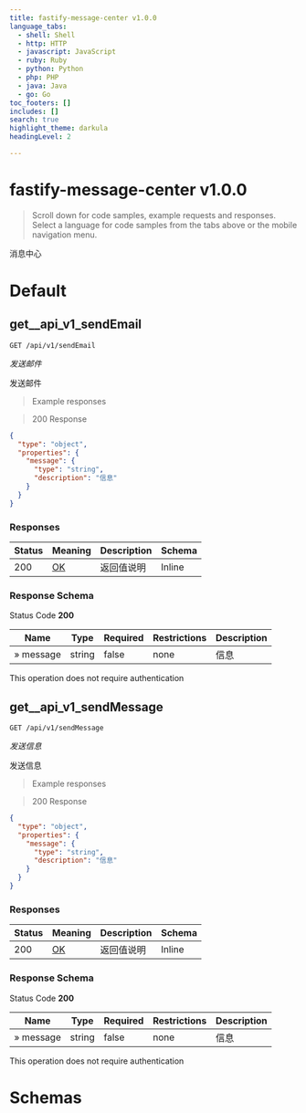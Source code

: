```yaml
---
title: fastify-message-center v1.0.0
language_tabs:
  - shell: Shell
  - http: HTTP
  - javascript: JavaScript
  - ruby: Ruby
  - python: Python
  - php: PHP
  - java: Java
  - go: Go
toc_footers: []
includes: []
search: true
highlight_theme: darkula
headingLevel: 2

---
```


<!-- Generator: Widdershins v4.0.1 -->

<h1 id="fastify-message-center">fastify-message-center v1.0.0</h1>

> Scroll down for code samples, example requests and responses. Select a language for code samples from the tabs above or the mobile navigation menu.

消息中心

<h1 id="fastify-message-center-default">Default</h1>

## get__api_v1_sendEmail

`GET /api/v1/sendEmail`

*发送邮件*

发送邮件

> Example responses

> 200 Response

```json
{
  "type": "object",
  "properties": {
    "message": {
      "type": "string",
      "description": "信息"
    }
  }
}
```

<h3 id="get__api_v1_sendemail-responses">Responses</h3>

|Status|Meaning|Description|Schema|
|---|---|---|---|
|200|[OK](https://tools.ietf.org/html/rfc7231#section-6.3.1)|返回值说明|Inline|

<h3 id="get__api_v1_sendemail-responseschema">Response Schema</h3>

Status Code **200**

|Name|Type|Required|Restrictions|Description|
|---|---|---|---|---|
|» message|string|false|none|信息|

<aside class="success">
This operation does not require authentication
</aside>

## get__api_v1_sendMessage

`GET /api/v1/sendMessage`

*发送信息*

发送信息

> Example responses

> 200 Response

```json
{
  "type": "object",
  "properties": {
    "message": {
      "type": "string",
      "description": "信息"
    }
  }
}
```

<h3 id="get__api_v1_sendmessage-responses">Responses</h3>

|Status|Meaning|Description|Schema|
|---|---|---|---|
|200|[OK](https://tools.ietf.org/html/rfc7231#section-6.3.1)|返回值说明|Inline|

<h3 id="get__api_v1_sendmessage-responseschema">Response Schema</h3>

Status Code **200**

|Name|Type|Required|Restrictions|Description|
|---|---|---|---|---|
|» message|string|false|none|信息|

<aside class="success">
This operation does not require authentication
</aside>

# Schemas

